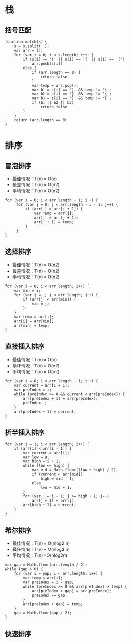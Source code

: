 # 栈

## 括号匹配

```
function match(s) {
    s = s.split('');
    var arr = [];
    for (var i = 0; i < s.length; i++) {
    	if (s[i] == '(' || s[i] == '{' || s[i] == '[')
    		arr.push(s[i])
    	else {
    		if (arr.length == 0) {
    			return false
    		}
    		var temp = arr.pop();
    		var b1 = s[i] == ')' && temp != '(';
    		var b2 = s[i] == '}' && temp != '{';
    		var b3 = s[i] == ']' && temp != '[';
    		if (b1 || b2 || b3)
    			return false
    	}
    }
    return (arr.length == 0)
}
```

# 排序

## 冒泡排序

- 最佳情况：T(n) = O(n)
- 最差情况：T(n) = O(n2)
- 平均情况：T(n) = O(n2)

```
for (var i = 0; i < arr.length - 1; i++) {
     for (var j = 0; j < arr.length - i - 1; j++) {
         if (arr[j] > arr[j + 1]) {
             var temp = arr[j];
             arr[j] = arr[j + 1];
             arr[j + 1] = temp;
         }
     }
}
```

## 选择排序

- 最佳情况：T(n) = O(n2)
- 最差情况：T(n) = O(n2)
- 平均情况：T(n) = O(n2)

```
for (var i = 0; i < arr.length; i++) {
	var min = i;
	for (var j = i; j < arr.length; j++) {
		if (arr[j] < arr[min]) {
			min = j;
		}
	}
	var temp = arr[i];
	arr[i] = arr[min];
	arr[min] = temp;
}
```

## 直接插入排序

- 最佳情况：T(n) = O(n)
- 最坏情况：T(n) = O(n2)
- 平均情况：T(n) = O(n2)

```
for (var i = 0; i < arr.length - 1; i++) {
    var current = arr[i + 1];
    var preIndex = i;
    while (preIndex >= 0 && current < arr[preIndex]) {
    	arr[preIndex + 1] = arr[preIndex];
    	preIndex--;
    }
    arr[preIndex + 1] = current;
}
```

## 折半插入排序

```
for (var i = 1; i < arr.length; i++) {
    if (arr[i] < arr[i - 1]) {
    	var current = arr[i];
    	var low = 0;
    	var high = i - 1;
    	while (low <= high) {
    		var mid = Math.floor((low + high) / 2);
    		if (current < arr[mid])
    			high = mid - 1;
    		else
    			low = mid + 1;
    	}
    	for (var j = i - 1; j >= high + 1; j--)
    		arr[j + 1] = arr[j];
    	arr[high + 1] = current;
    }
}
```

## 希尔排序

- 最佳情况：T(n) = O(nlog2 n)
- 最坏情况：T(n) = O(nlog2 n)
- 平均情况：T(n) =O(nlog2n)

```
var gap = Math.floor(arr.length / 2);
while (gap > 0) {
	for (var i = gap; i < arr.length; i++) {
		var temp = arr[i];
		var preIndex = i - gap;
		while (preIndex >= 0 && arr[preIndex] > temp) {
			arr[preIndex + gap] = arr[preIndex];
			preIndex -= gap;
		}
		arr[preIndex + gap] = temp;
	}
	gap = Math.floor(gap / 2);
}
```

## 快速排序

